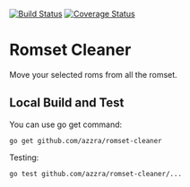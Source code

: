 [![Build Status](https://travis-ci.org/azzra/romset-cleaner.png)](https://travis-ci.org/azzra/romset-cleaner)
[![Coverage Status](https://coveralls.io/repos/github/azzra/romset-cleaner/badge.svg?branch=coverage)](https://coveralls.io/github/azzra/romset-cleaner?branch=coverage)

# Romset Cleaner

Move your selected roms from all the romset.


## Local Build and Test

You can use go get command: 

    go get github.com/azzra/romset-cleaner

Testing:

    go test github.com/azzra/romset-cleaner/...

